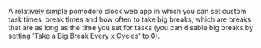 A relatively simple pomodoro clock web app in which you can set custom task times, break times and how often to take big breaks, which are breaks that are as long as the time you set for tasks (you can disable big breaks by setting 'Take a Big Break Every x Cycles' to 0).
